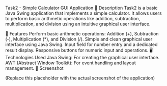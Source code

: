Task2 - Simple Calculator GUI Application
📝 Description
Task2 is a basic Java Swing application that implements a simple calculator. It allows users to perform basic arithmetic operations like addition, subtraction, multiplication, and division using an intuitive graphical user interface.

🚀 Features
Perform basic arithmetic operations: Addition (+), Subtraction (-), Multiplication (*), and Division (/).
Simple and clean graphical user interface using Java Swing.
Input field for number entry and a dedicated result display.
Responsive buttons for numeric input and operations.
🖥️ Technologies Used
Java Swing: For creating the graphical user interface.
AWT (Abstract Window Toolkit): For event handling and layout management.
📸 Screenshot

(Replace this placeholder with the actual screenshot of the application)
